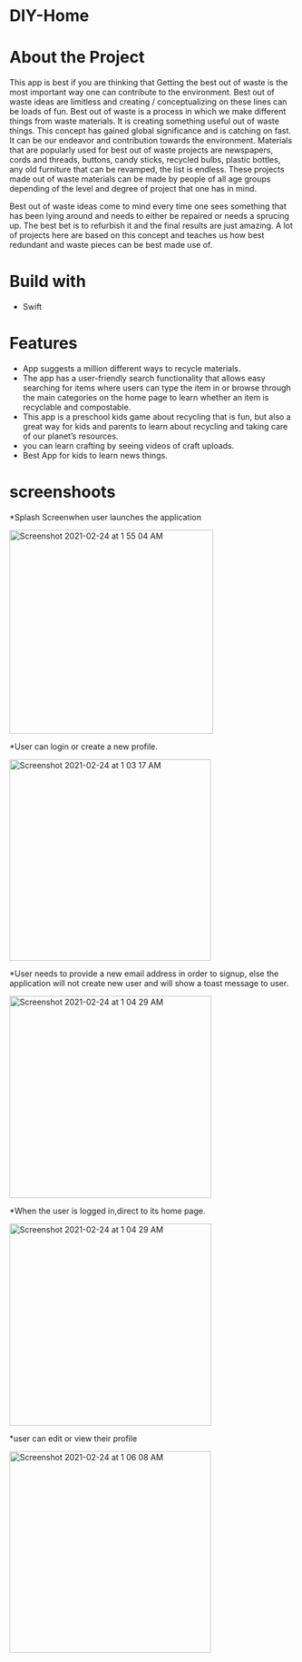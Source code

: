 # DIY-Home
# About the Project
This app is best if you are thinking that Getting the best out of waste is the most important way one can contribute to the environment. Best out of waste ideas are limitless and creating / conceptualizing on these lines can be loads of fun. Best out of waste is a process in which we make different things from waste materials. It is creating something useful out of waste things. This concept has gained global significance and is catching on fast. It can be our endeavor and contribution towards the environment. Materials that are popularly used for best out of waste projects are newspapers, cords and threads, buttons, candy sticks, recycled bulbs, plastic bottles, any old furniture that can be revamped, the list is endless. These projects made out of waste materials can be made by people of all age groups depending of the level and degree of project that one has in mind.

Best out of waste ideas come to mind every time one sees something that has been lying around and needs to either be repaired or needs a sprucing up. The best bet is to refurbish it and the final results are just amazing. A lot of projects here are based on this concept and teaches us how best redundant and waste pieces can be best made use of.

# Build with
* Swift

# Features
* App suggests a million different ways to recycle materials.
* The app has a user-friendly search functionality that allows easy searching for items where users can type the item in or browse through the main categories on the  home page to learn whether an item is recyclable and compostable.
* This app is a preschool kids game about recycling that is fun, but also a great way for kids and parents to learn about recycling and taking care of our planet’s resources.
* you can learn crafting by seeing videos of craft uploads.
* Best App for kids to learn news things.

# screenshoots
*Splash Screenwhen user launches the application


<img width="359" alt="Screenshot 2021-02-24 at 1 55 04 AM" src="https://user-images.githubusercontent.com/70209068/109051415-83a2cd00-76a8-11eb-925a-ec67a92a90b7.png">


*User can login or create a new profile.

<img width="355" alt="Screenshot 2021-02-24 at 1 03 17 AM" src="https://user-images.githubusercontent.com/70209068/109051683-bfd62d80-76a8-11eb-90a2-de1a85615509.png">

*User needs to provide a new email address in order to signup, else the application will not create new user and will show a toast message to user.


<img width="356" alt="Screenshot 2021-02-24 at 1 04 29 AM" src="https://user-images.githubusercontent.com/70209068/109052310-763a1280-76a9-11eb-89b0-6868b5f9a535.png">


*When the user is logged in,direct to its home page.


<img width="356" alt="Screenshot 2021-02-24 at 1 04 29 AM" src="https://user-images.githubusercontent.com/70209068/109052310-763a1280-76a9-11eb-89b0-6868b5f9a535.png">


*user can edit or view their profile


<img width="355" alt="Screenshot 2021-02-24 at 1 06 08 AM" src="https://user-images.githubusercontent.com/70209068/109052324-79cd9980-76a9-11eb-9b0e-77a2a35f1f6a.png">

